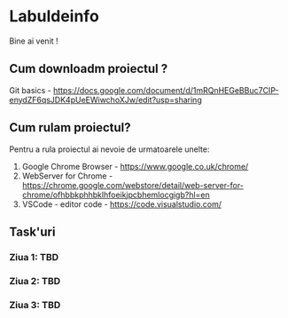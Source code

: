 # Labuldeinfo

Bine ai venit !

## Cum downloadm proiectul ?

Git basics - https://docs.google.com/document/d/1mRQnHEGeBBuc7CIP-enydZF6qsJDK4pUeEWiwchoXJw/edit?usp=sharing

## Cum rulam proiectul?

Pentru a rula proiectul ai nevoie de urmatoarele unelte:

1. Google Chrome Browser - https://www.google.co.uk/chrome/
2. WebServer for Chrome - https://chrome.google.com/webstore/detail/web-server-for-chrome/ofhbbkphhbklhfoeikjpcbhemlocgigb?hl=en
3. VSCode - editor code -  https://code.visualstudio.com/



## Task'uri

### Ziua 1: TBD
### Ziua 2: TBD
### Ziua 3: TBD







